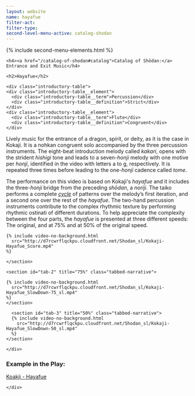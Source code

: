```yaml
---
layout: website
name: hayafue
filter-act:
filter-type:
second-level-menu-active: catalog-shodan
---
```


{% include second-menu-elements.html %}

<main class="page-content">
  <div class="text-container">

    <h4><a href="/catalog-of-shodan#catalog">Catalog of Shōdan:</a> Entrance and Exit Music</h4>

    <h2>Hayafue</h2>

    <div class="introductory-table">
    <div class="introductory-table__element">
      <div class="introductory-table__term">Percussion</div>
      <div class="introductory-table__definition">Strict</div>
    </div>
    <div class="introductory-table__element">
      <div class="introductory-table__term">Flute</div>
      <div class="introductory-table__definition">Congruent</div>
    </div>
  </div>

  <p>Lively music for the entrance of a dragon, spirit, or deity, as it is the case in Kokaji. It is a nohkan congruent solo accompanied by the three percussion instruments. The  eight-beat introduction melody called <em>kakari</em>, opens with the strident <em>hishigi</em> tone and leads to a seven-<em>honji</em> melody with one motive per <em>honji</em>, identified in the video with letters a to g, respectively. It is repeated three times before leading to the one-<em>honji</em> cadence called <em>tome</em>.
</p>

  <p>The performance on this video is based on Kokaji's <em>hayafue</em> and it includes the three-<em>honji</em> bridge from the preceding <em>shōdan</em>, a <em>noriji</em>.
  The taiko performs a complete <a href="/music/taiko/#Patterns" target="_blank"><em>cycle</em></a> of patterns over the melody’s first iteration, and a second one over the rest of the <em>hayafue</em>. The two-hand percussion instruments contribute to the complex rhythmic texture by performing rhythmic ostinati of different durations.
  To help appreciate the complexity between the four parts, the <em>hayafue</em> is presented at three different speeds: The original, and at 75% and at 50% of the original speed.
</p>

<div class="tabs-container">
  <div class="tabs-container__links">
    <div class="wrapper">
      <div id="tabs"></div>
    </div>
  </div>
  <div class="tabs-container__content">
    <div class="wrapper">
    <section id="tab-1" title="Original speed" class="tabbed-narrative">

    {% include video-no-background.html
      src="http://d7rcwrflqckpu.cloudfront.net/Shodan_sl/Kokaji-Hayafue_Score.mp4"
    %}

    </section>

    <section id="tab-2" title="75%" class="tabbed-narrative">

    {% include video-no-background.html
      src="http://d7rcwrflqckpu.cloudfront.net/Shodan_sl/Kokaji-Hayafue_SlowDown-75_sl.mp4"
    %}
    </section>

      <section id="tab-3" title="50%" class="tabbed-narrative">
      {% include video-no-background.html
        src="http://d7rcwrflqckpu.cloudfront.net/Shodan_sl/Kokaji-Hayafue_SlowDown-50_sl.mp4"
      %}
    </section>

    </div>
  </div>
</div>
<h3>Example in the Play:</h3>
<p>
<a href="/kokaji/hayafue/" target="_blank">Koakji - Hayafue</a>
</p>

    </div>
</main>
